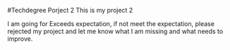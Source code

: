 #Techdegree Porject 2
 This is my project 2
 
 I am going for Exceeds expectation, if not meet the expectation, please rejected my project and let me know what I am missing and what needs to improve.
 
 
